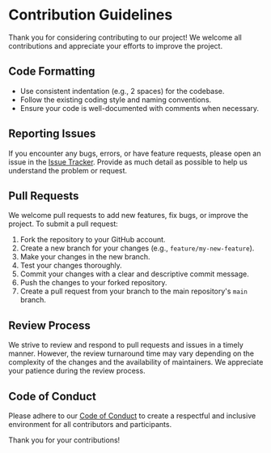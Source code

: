 # Contribution Guidelines

Thank you for considering contributing to our project! We welcome all contributions and appreciate your efforts to improve the project.

## Code Formatting

- Use consistent indentation (e.g., 2 spaces) for the codebase.
- Follow the existing coding style and naming conventions.
- Ensure your code is well-documented with comments when necessary.

## Reporting Issues

If you encounter any bugs, errors, or have feature requests, please open an issue in the [Issue Tracker](link-to-issue-tracker). Provide as much detail as possible to help us understand the problem or request.

## Pull Requests

We welcome pull requests to add new features, fix bugs, or improve the project. To submit a pull request:

1. Fork the repository to your GitHub account.
2. Create a new branch for your changes (e.g., `feature/my-new-feature`).
3. Make your changes in the new branch.
4. Test your changes thoroughly.
5. Commit your changes with a clear and descriptive commit message.
6. Push the changes to your forked repository.
7. Create a pull request from your branch to the main repository's `main` branch.

## Review Process

We strive to review and respond to pull requests and issues in a timely manner. However, the review turnaround time may vary depending on the complexity of the changes and the availability of maintainers. We appreciate your patience during the review process.

## Code of Conduct

Please adhere to our [Code of Conduct](link-to-code-of-conduct) to create a respectful and inclusive environment for all contributors and participants.

Thank you for your contributions!
